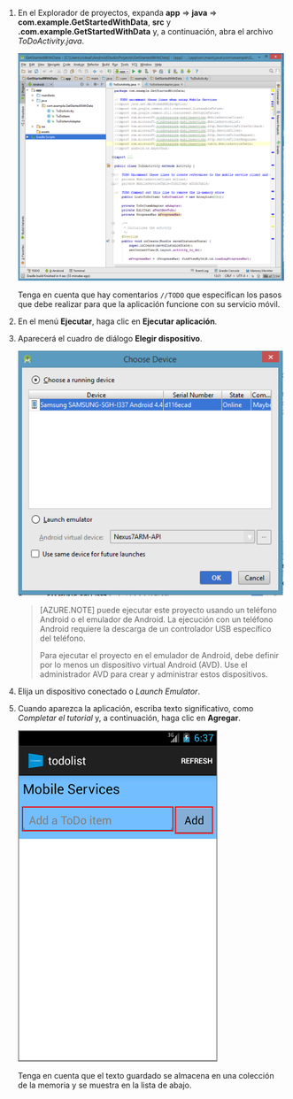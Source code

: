 ﻿1. En el Explorador de proyectos, expanda **app** => **java** => **com.example.GetStartedWithData**, **src** y **.com.example.GetStartedWithData** y, a continuación, abra el archivo  *ToDoActivity.java*.

   	![](./media/download-android-sample-code/mobile-services-android-studio-project.png)


   	Tenga en cuenta que hay comentarios  `//TODO` que especifican los pasos que debe realizar para que la aplicación funcione con su servicio móvil.

2. En el menú **Ejecutar**, haga clic en **Ejecutar aplicación**.

3. Aparecerá el cuadro de diálogo **Elegir dispositivo**.

	![](./media/mobile-services-android-run-sample-code/android-studio-choose-device.png)



	> [AZURE.NOTE] puede ejecutar este proyecto usando un teléfono Android o el emulador de Android. La ejecución con un teléfono Android requiere la descarga de un controlador USB específico del teléfono.
	>
	> Para ejecutar el proyecto en el emulador de Android, debe definir por lo menos un dispositivo virtual Android (AVD). Use el administrador AVD para crear y administrar estos dispositivos.

4. Elija un dispositivo conectado o *Launch Emulator*.

5. Cuando aparezca la aplicación, escriba texto significativo, como _Completar el tutorial_ y, a continuación, haga clic en **Agregar**.

   	![](./media/download-android-sample-code/mobile-quickstart-startup-android.png)

   	Tenga en cuenta que el texto guardado se almacena en una colección de la memoria y se muestra en la lista de abajo.
<!--HONumber=47-->

